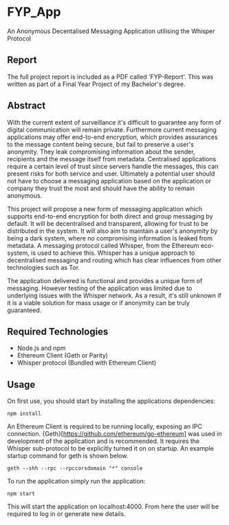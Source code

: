 # FYP_App
An Anonymous Decentalised Messaging Application utilising the Whisper Protocol

## Report 
The full project report is included as a PDF called 'FYP-Report'. This was written as part of a Final Year Project of my Bachelor's degree. 

## Abstract
With the current extent of surveillance it's difficult to guarantee any form of digital communication will remain private. Furthermore current messaging applications may offer end-to-end encryption, which provides assurances to the message content being secure, but fail to preserve a user's anonymity. They leak compromising information about the sender, recipients and the message itself from metadata. Centralised applications require a certain level of trust since servers handle the messages, this can present risks for both service and user. Ultimately a potential user should not have to choose a messaging application based on the application or company they trust the most and should have the ability to remain anonymous.

This project will propose a new form of messaging application which supports end-to-end encryption for both direct and group messaging by default. It will be decentralised and transparent, allowing for trust to be distributed in the system. It will also aim to maintain a user's anonymity by being a dark system, where no compromising information is leaked from metadata. A messaging protocol called Whisper, from the Ethereum eco-system, is used to achieve this. Whisper has a unique approach to decentralised messaging and routing which has clear influences from other technologies such as Tor. 

The application delivered is functional and provides a unique form of messaging. However testing of the application was limited due to underlying issues with the Whisper network. As a result, it's still unknown if it is a viable solution for mass usage or if anonymity can be truly guaranteed.

## Required Technologies
- Node.js and npm
- Ethereum Client (Geth or Parity) 
- Whisper protocol (Bundled with Ethereum Client)

## Usage
On first use, you should start by installing the applications dependencies:
```
npm install

```

An Ethereum Client is required to be running locally, exposing an IPC connection. {Geth}[https://github.com/ethereum/go-ethereum] was used in development of the application and is recommended. It requires the Whisper sub-protocol to be explicitly turned it on on startup. An example startup command for geth is shown below.
```
geth --shh --rpc --rpccorsdomain "*" console 

```

To run the application simply run the application:
```
npm start 
```
This will start the application on localhost:4000. From here the user will be required to log in or generate new details.
